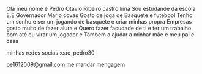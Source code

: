 Olá meu nome é Pedro Otavio Ribeiro castro lima 
Sou estudande da escola E.E Governador Mario covas 
Gosto de joga de Basquete e futebool
Tenho um sonho e ser um jogando de basquete e criar minhas propra Empresas
gosto muito de fazer alura 
e Quero fazer facudade de ti e ter um trabalho bom até eu virar um jogador e Tambem a ajudar a minhar mãe e meu pai e casa



minhas redes socias :eae_pedro30

pe1612009@gmail.com me mandar mengagem

